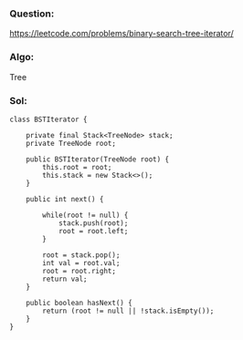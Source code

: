 ### Question:
https://leetcode.com/problems/binary-search-tree-iterator/

### Algo:
Tree

### Sol:
```
class BSTIterator {
    
    private final Stack<TreeNode> stack;
    private TreeNode root;

    public BSTIterator(TreeNode root) {
        this.root = root;
        this.stack = new Stack<>();
    }
    
    public int next() {
    
        while(root != null) {
            stack.push(root);
            root = root.left;
        }
        
        root = stack.pop();
        int val = root.val;
        root = root.right;
        return val;
    }
    
    public boolean hasNext() {
        return (root != null || !stack.isEmpty());
    }
}
```
